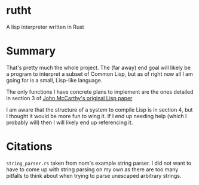 # rutht
A lisp interpreter written in Rust

# Summary
That's pretty much the whole project. The (far away) end goal will likely be a program to interpret a subset of Common Lisp, but as of right now all I am going for is a small, Lisp-like language.

The only functions I have concrete plans to implement are the ones detailed in section 3 of [John McCarthy's original Lisp paper](http://www-formal.stanford.edu/jmc/recursive.html)

I am aware that the structure of a system to compile Lisp is in section 4, but I thought it would be more fun to wing it. If I end up needing help (which I probably will) then I will likely end up referencing it.

# Citations
`string_parser.rs` taken from nom's example string parser. I did not want to have to come up with string parsing on my own as there are too many pitfalls to think about when trying to parse unescaped arbitrary strings.
